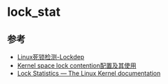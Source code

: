 
# lock_stat

## 参考

- [Linux死锁检测-Lockdep](https://www.cnblogs.com/linhaostudy/p/15417145.html)
- [Kernel space lock contention配置及其使用](https://blog.csdn.net/wukongmingjing/article/details/104950524)
- [Lock Statistics — The Linux Kernel documentation](https://docs.kernel.org/locking/lockstat.html)
